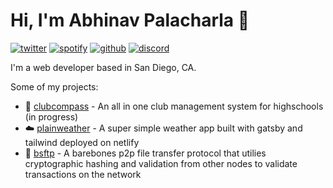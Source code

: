 # Hi, I'm Abhinav Palacharla 👋

[![twitter](https://socialize-md.vercel.app/api/badge/twitter)](https://twitter.com/A_Palacharla)
[![spotify](https://socialize-md.vercel.app/api/badge/spotify)](https://open.spotify.com/user/abhijob212)
[![github](https://socialize-md.vercel.app/api/badge/github)](https://github.com/AbhinavPalacharla)
[![discord](https://socialize-md.vercel.app/api/badge/discord)](https://discordapp.com/users/290246407145914370)

I'm a web developer based in San Diego, CA. 

Some of my projects:
- 🧭 [clubcompass](https://github.com/clubcompass/clubcompass.net) - An all in one club management system for highschools (in progress)
- ☁️ [plainweather](https://github.com/AbhinavPalacharla/plainweather) - A super simple weather app built with gatsby and tailwind deployed on netlify
- 🔗 [bsftp](https://github.com/AbhinavPalacharla/bsFTP) - A barebones p2p file transfer protocol that utilies cryptographic hashing and validation from other nodes to validate transactions on the network  

